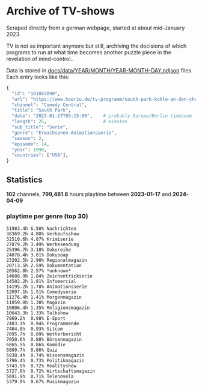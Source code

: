 # Archive of TV-shows

Scraped directly from a german webpage, started at about mid-January 2023.

TV is not as important anymore but still, archiving the decisions of which programs to run at what time
becomes another puzzle piece in the revelation of mind-control.. 

Data is stored in [docs/data/YEAR/MONTH/YEAR-MONTH-DAY.ndjson](docs/data/) files. 
Each entry looks like this:

```python
{
  "id": "181043890", 
  "url": "https://www.hoerzu.de/tv-programm/south-park-kohle-an-den-chefkoch/bid_181043890/", 
  "channel": "Comedy Central", 
  "title": "South Park", 
  "date": "2023-01-17T05:15:00",    # probably Europe/Berlin timezone 
  "length": 25,                     # minutes 
  "sub_title": "Serie", 
  "genre": "Erwachsenen-Animationsserie", 
  "season": 2, 
  "episode": 14, 
  "year": 1998, 
  "countries": ["USA"],
}
```

## Statistics

**102** channels, **799,481.8** hours playtime between **2023-01-17** and **2024-04-09**


### playtime per genre (top 30)

    51983.4h 6.50% Nachrichten
    38369.2h 4.80% Verkaufsshow
    32510.6h 4.07% Krimiserie
    27879.2h 3.49% Werbesendung
    25396.7h 3.18% Dokureihe
    24078.4h 3.01% Dokusoap
    23202.5h 2.90% Regionalmagazin
    20713.5h 2.59% Dokumentation
    20562.0h 2.57% *unknown*
    14688.9h 1.84% Zeichentrickserie
    14502.2h 1.81% Infomercial
    14195.2h 1.78% Animationsserie
    12097.1h 1.51% Comedyserie
    11276.4h 1.41% Morgenmagazin
    11059.0h 1.38% Magazin
    10806.4h 1.35% Religionsmagazin
    10643.3h 1.33% Talkshow
    7869.2h  0.98% E-Sport
    7483.1h  0.94% Programmende
    7404.8h  0.93% Sitcom
    7095.7h  0.89% Wetterbericht
    7050.6h  0.88% Börsenmagazin
    6865.5h  0.86% Komödie
    6860.7h  0.86% Quiz
    5938.4h  0.74% Wissensmagazin
    5796.4h  0.73% Politikmagazin
    5743.5h  0.72% Realityshow
    5727.8h  0.72% Wirtschaftsmagazin
    5691.9h  0.71% Telenovela
    5379.0h  0.67% Musikmagazin

